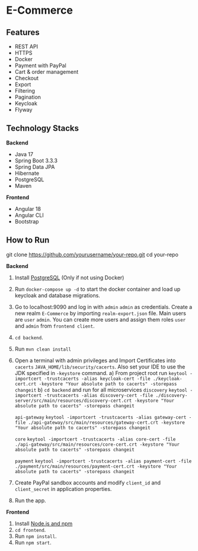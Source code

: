 # E-Commerce

## Features
- REST API
- HTTPS
- Docker
- Payment with PayPal
- Cart & order management
- Checkout
- Export
- Filtering
- Pagination
- Keycloak
- Flyway

## Technology Stacks
**Backend**
- Java 17
- Spring Boot 3.3.3
- Spring Data JPA
- Hibernate
- PostgreSQL
- Maven

**Frontend**
- Angular 18
- Angular CLI
- Bootstrap

## How to  Run

git clone https://github.com/yourusername/your-repo.git
cd your-repo

**Backend**

1. Install [PostgreSQL](https://www.postgresql.org/download/) (Only if not using Docker)
2. Run `docker-compose up -d` to start the docker container and load up keycloak and database migrations.
3. Go to localhost:9090 and log in with `admin` `admin` as credentials. Create a new realm `E-Commerce` by importing `realm-export.json` file.
   Main users are `user` `admin`. You can create more users and assign them roles `user` and `admin` from `frontend client`.
4. `cd backend`.
5. Run `mvn clean install`
6. Open a terminal with admin privileges and Import Certificates into `cacerts` `JAVA_HOME/lib/security/cacerts`. Also set your IDE to use the JDK specified in `-keystore` command.
   a) From project root run 
      `keytool -importcert -trustcacerts -alias keycloak-cert -file ./keycloak-cert.crt -keystore "Your absolute path to cacerts" -storepass changeit`
   b) `cd backend` and run for all microservices
      `discovery`
      `keytool -importcert -trustcacerts -alias discovery-cert -file ./discovery-server/src/main/resources/discovery-cert.crt -keystore "Your absolute path to cacerts" -storepass changeit`
         
      `api-gateway`
      `keytool -importcert -trustcacerts -alias gateway-cert -file ./api-gateway/src/main/resources/gateway-cert.crt -keystore "Your absolute path to cacerts" -storepass changeit`
    
      `core`
      `keytool -importcert -trustcacerts -alias core-cert -file ./api-gateway/src/main/resources/core-cert.crt -keystore "Your absolute path to cacerts" -storepass changeit`
      
      `payment`
      `keytool -importcert -trustcacerts -alias payment-cert -file ./payment/src/main/resources/payment-cert.crt -keystore "Your absolute path to cacerts" -storepass changeit`

7. Create PayPal sandbox accounts and modify `client_id` and `client_secret` in application properties.
8. Run the app.

**Frontend**
1. Install [Node.js and npm](https://www.npmjs.com/get-npm)
2. `cd frontend`.
3. Run `npm install`.
4. Run `npm start`.
